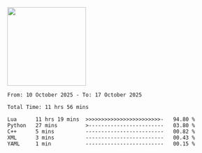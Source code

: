 <img height="180em" src="https://github-readme-stats-eight-theta.vercel.app/api?username=bkundev&show_icons=true&theme=radical&include_all_commits=true&count_private=true"/>
<!--START_SECTION:waka-->

```all_time
From: 10 October 2025 - To: 17 October 2025

Total Time: 11 hrs 56 mins

Lua      11 hrs 19 mins  >>>>>>>>>>>>>>>>>>>>>>>>-   94.80 %
Python   27 mins         >------------------------   03.80 %
C++      5 mins          -------------------------   00.82 %
XML      3 mins          -------------------------   00.43 %
YAML     1 min           -------------------------   00.15 %
```

<!--END_SECTION:waka-->
